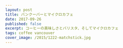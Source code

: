 ```yaml
---
layout: post
title: バンクーバーとマイクロカフェ
date: 2017-09-26
published: false
excerpt: コーヒーの美味しさとバリスタ、そしてマイクロカフェ
tags: coffee vancouver
cover_image: /2015/1222-matchstick.jpg
---
```


